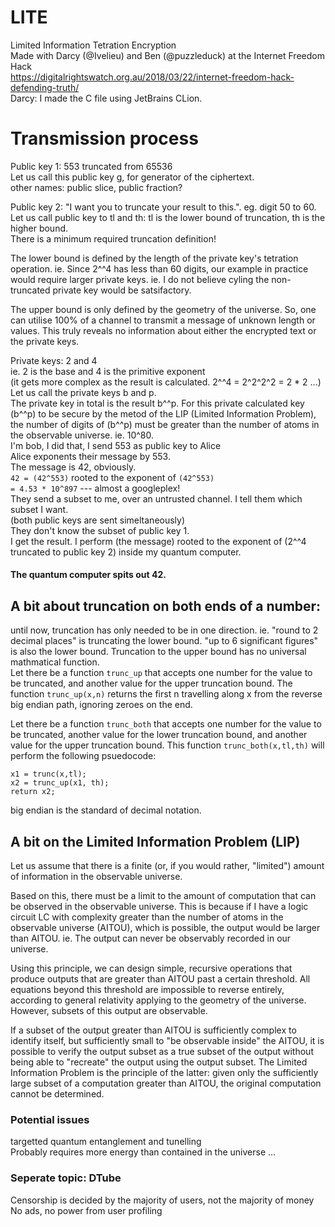 # LITE
Limited Information Tetration Encryption  
Made with Darcy (@Ivelieu) and Ben (@puzzleduck) at the Internet Freedom Hack  
https://digitalrightswatch.org.au/2018/03/22/internet-freedom-hack-defending-truth/  
Darcy: I made the C file using JetBrains CLion.  

# Transmission process

Public key 1: 553 truncated from 65536  
Let us call this public key g, for generator of the ciphertext.  
other names: public slice, public fraction?  

Public key 2: "I want you to truncate your result to this.". eg. digit 50 to 60.  
Let us call public key to tl and th: tl is the lower bound of truncation, th is the higher bound.  
There is a minimum required truncation definition!  

The lower bound is defined by the length of the private key's tetration operation. ie. Since 2^^4 has less than 60 digits, our example in practice would require larger private keys. ie. I do not believe cyling the non-truncated private key would be satsifactory.  

The upper bound is only defined by the geometry of the universe. So, one can utilise 100% of a channel to transmit a message of unknown length or values. This truly reveals no information about either the encrypted text or the private keys.  

Private keys: 2 and 4  
ie. 2 is the base and 4 is the primitive exponent  
(it gets more complex as the result is calculated. 2^^4 = 2^2^2^2 = 2 * 2 ...)  
Let us call the private keys b and p.  
The private key in total is the result b^^p. For this private calculated key (b^^p) to be secure by the metod of the LIP (Limited Information Problem), the number of digits of (b^^p) must be greater than the number of atoms in the observable universe. ie. 10^80.  
I'm bob, I did that, I send 553 as public key to Alice  
Alice exponents their message by 553.  
The message is 42, obviously.  
`42 = (42^553)` rooted to the exponent of `(42^553) `  
`= 4.53 * 10^897` --- almost a googleplex!  
They send a subset to me, over an untrusted channel. I tell them which subset I want.   
(both public keys are sent simeltaneously)  
They don't know the subset of public key 1.  
I get the result. I perform (the message) rooted to the exponent of (2^^4 truncated to public key 2) inside my quantum computer.  


#### The quantum computer spits out 42. 

## A bit about truncation on both ends of a number:
until now, truncation has only needed to be in one direction. ie. "round to 2 decimal places" is truncating the lower bound. "up to 6 significant figures" is also the lower bound. Truncation to the upper bound has no universal mathmatical function.  
Let there be a function `trunc_up` that accepts one number for the value to be truncated, and another value for the upper truncation bound. The function `trunc_up(x,n)` returns the first n travelling along x from the reverse big endian path, ignoring zeroes on the end.  

Let there be a function `trunc_both` that accepts one number for the value to be truncated, another value for the lower truncation bound, and another value for the upper truncation bound. This function `trunc_both(x,tl,th)` will perform the following psuedocode:  
```
x1 = trunc(x,tl);  
x2 = trunc_up(x1, th);  
return x2;  
```
big endian is the standard of decimal notation.  


## A bit on the Limited Information Problem (LIP)
Let us assume that there is a finite (or, if you would rather, "limited") amount of information in the observable universe.  

Based on this, there must be a limit to the amount of computation that can be observed in the observable universe. This is because if I have a logic circuit LC with complexity greater than the number of atoms in the observable universe (AITOU), which is possible, the output would be larger than AITOU. ie. The output can never be observably recorded in our universe.  

Using this principle, we can design simple, recursive operations that produce outputs that are greater than AITOU past a certain threshold. All equations beyond this threshold are impossible to reverse entirely, according to general relativity applying to the geometry of the universe. However, subsets of this output are observable.  

If a subset of the output greater than AITOU is sufficiently complex to identify itself, but sufficiently small to "be observable inside" the AITOU, it is possible to verify the output subset as a true subset of the output without being able to "recreate" the output using the output subset. The Limited Information Problem is the principle of the latter: given only the sufficiently large subset of a computation greater than AITOU, the original computation cannot be determined.  


### Potential issues  
targetted quantum entanglement and tunelling  
Probably requires more energy than contained in the universe ...


### Seperate topic: DTube
Censorship is decided by the majority of users, not the majority of money  
No ads, no power from user profiling